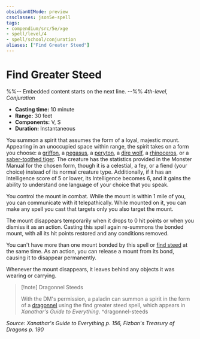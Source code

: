 ```yaml
---
obsidianUIMode: preview
cssclasses: json5e-spell
tags:
- compendium/src/5e/xge
- spell/level/4
- spell/school/conjuration
aliases: ["Find Greater Steed"]
---
```

# Find Greater Steed
%%-- Embedded content starts on the next line. --%%
*4th-level, Conjuration*  

- **Casting time:** 10 minute
- **Range:** 30 feet
- **Components:** V, S
- **Duration:** Instantaneous

You summon a spirit that assumes the form of a loyal, majestic mount. Appearing in an unoccupied space within range, the spirit takes on a form you choose: a [griffon](Mechanics/bestiary/monstrosity/griffon.md), a [pegasus](Mechanics/bestiary/celestial/pegasus.md), a [peryton](Mechanics/bestiary/monstrosity/peryton.md), a [dire wolf](Mechanics/bestiary/beast/dire-wolf.md), a [rhinoceros](Mechanics/bestiary/beast/rhinoceros.md), or a [saber-toothed tiger](Mechanics/bestiary/beast/saber-toothed-tiger.md). The creature has the statistics provided in the Monster Manual for the chosen form, though it is a celestial, a fey, or a fiend (your choice) instead of its normal creature type. Additionally, if it has an Intelligence score of 5 or lower, its Intelligence becomes 6, and it gains the ability to understand one language of your choice that you speak.

You control the mount in combat. While the mount is within 1 mile of you, you can communicate with it telepathically. While mounted on it, you can make any spell you cast that targets only you also target the mount.

The mount disappears temporarily when it drops to 0 hit points or when you dismiss it as an action. Casting this spell again re-summons the bonded mount, with all its hit points restored and any conditions removed.

You can't have more than one mount bonded by this spell or [find steed](Mechanics/spells/find-steed.md) at the same time. As an action, you can release a mount from its bond, causing it to disappear permanently.

Whenever the mount disappears, it leaves behind any objects it was wearing or carrying.

> [!note] Dragonnel Steeds
> 
> With the DM's permission, a paladin can summon a spirit in the form of a [dragonnel](Mechanics/bestiary/dragon/dragonnel-ftd.md) using the find greater steed spell, which appears in *Xanathar's Guide to Everything*.
^dragonnel-steeds

*Source: Xanathar's Guide to Everything p. 156, Fizban's Treasury of Dragons p. 190*